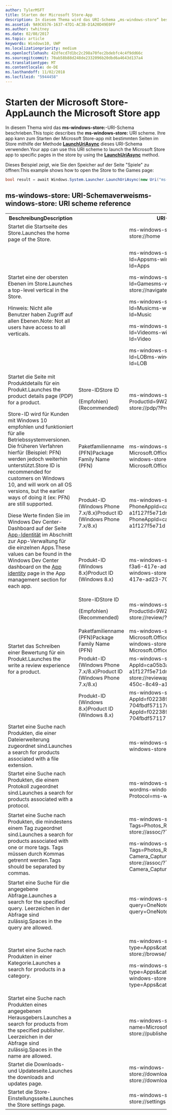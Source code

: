 ```yaml
---
author: TylerMSFT
title: Starten der Microsoft Store-App
description: In diesem Thema wird das URI-Schema „ms-windows-store“ beschrieben. Ihre app kann dieses URI-Schema verwenden, um die Microsoft Store-app mit bestimmten Seiten im Speicher zu starten.
ms.assetid: 9A9C6576-1637-47D1-AC3B-D1A20D49E0FF
ms.author: twhitney
ms.date: 02/08/2017
ms.topic: article
keywords: Windows10, UWP
ms.localizationpriority: medium
ms.openlocfilehash: 42dfecd7d1bc2c298a70fec2bdebfc4c4f9dd66c
ms.sourcegitcommit: 70ab58b88d248de2332096b20dbd6a4643d137a4
ms.translationtype: MT
ms.contentlocale: de-DE
ms.lasthandoff: 11/02/2018
ms.locfileid: "5944458"
---
```

# <a name="launch-the-microsoft-store-app"></a><span data-ttu-id="0b67d-105">Starten der Microsoft Store-App</span><span class="sxs-lookup"><span data-stu-id="0b67d-105">Launch the Microsoft Store app</span></span>



<span data-ttu-id="0b67d-106">In diesem Thema wird das **ms-windows-store:**-URI-Schema beschrieben.</span><span class="sxs-lookup"><span data-stu-id="0b67d-106">This topic describes the **ms-windows-store:** URI scheme.</span></span> <span data-ttu-id="0b67d-107">Ihre app kann zum Starten der Microsoft Store-app mit bestimmten Seiten im Store mithilfe der Methode [**LaunchUriAsync**](https://msdn.microsoft.com/library/windows/apps/hh701476) dieses URI-Schema verwenden.</span><span class="sxs-lookup"><span data-stu-id="0b67d-107">Your app can use this URI scheme to launch the Microsoft Store app to specific pages in the store by using the [**LaunchUriAsync**](https://msdn.microsoft.com/library/windows/apps/hh701476) method.</span></span>

<span data-ttu-id="0b67d-108">Dieses Beispiel zeigt, wie Sie den Speicher auf der Seite "Spiele" zu öffnen:</span><span class="sxs-lookup"><span data-stu-id="0b67d-108">This example shows how to open the Store to the Games page:</span></span>

```cs
bool result = await Windows.System.Launcher.LaunchUriAsync(new Uri("ms-windows-store://navigatetopage/?Id=Games"));
```

## <a name="ms-windows-store-uri-scheme-reference"></a><span data-ttu-id="0b67d-109">ms-windows-store: URI-Schemaverweis</span><span class="sxs-lookup"><span data-stu-id="0b67d-109">ms-windows-store: URI scheme reference</span></span>

<table>
<tr><th><span data-ttu-id="0b67d-110">Beschreibung</span><span class="sxs-lookup"><span data-stu-id="0b67d-110">Description</span></span></th><th></th><th><span data-ttu-id="0b67d-111">URI-Schema</span><span class="sxs-lookup"><span data-stu-id="0b67d-111">URI scheme</span></span></th></tr>
<tr><td><span data-ttu-id="0b67d-112">Startet die Startseite des Store.</span><span class="sxs-lookup"><span data-stu-id="0b67d-112">Launches the home page of the Store.</span></span></td><td /><td><span data-ttu-id="0b67d-113">ms-windows-store://home</span><span class="sxs-lookup"><span data-stu-id="0b67d-113">ms-windows-store://home</span></span></td></tr>
<tr><td><span data-ttu-id="0b67d-114">Startet eine der obersten Ebenen im Store.</span><span class="sxs-lookup"><span data-stu-id="0b67d-114">Launches a top-level vertical in the Store.</span></span><p><span data-ttu-id="0b67d-115">Hinweis: Nicht alle Benutzer haben Zugriff auf allen Ebenen.</span><span class="sxs-lookup"><span data-stu-id="0b67d-115">Note: Not all users have access to all verticals.</span></span></p>
</td><td /><td>
<p><span data-ttu-id="0b67d-116">ms-windows-store://navigatetopage/?Id=Apps</span><span class="sxs-lookup"><span data-stu-id="0b67d-116">ms-windows-store://navigatetopage/?Id=Apps</span></span> </p>
<p><span data-ttu-id="0b67d-117">ms-windows-store://navigatetopage/?Id=Games</span><span class="sxs-lookup"><span data-stu-id="0b67d-117">ms-windows-store://navigatetopage/?Id=Games</span></span></p>
<p><span data-ttu-id="0b67d-118">ms-windows-store://navigatetopage/?Id=Music</span><span class="sxs-lookup"><span data-stu-id="0b67d-118">ms-windows-store://navigatetopage/?Id=Music</span></span></p>
<p><span data-ttu-id="0b67d-119">ms-windows-store://navigatetopage/?Id=Video</span><span class="sxs-lookup"><span data-stu-id="0b67d-119">ms-windows-store://navigatetopage/?Id=Video</span></span></p>
<p><span data-ttu-id="0b67d-120">ms-windows-store://navigatetopage/?Id=LOB</span><span class="sxs-lookup"><span data-stu-id="0b67d-120">ms-windows-store://navigatetopage/?Id=LOB</span></span></p>
</td>
</tr>
<tr>
<td rowspan="4"><span data-ttu-id="0b67d-121">Startet die Seite mit Produktdetails für ein Produkt.</span><span class="sxs-lookup"><span data-stu-id="0b67d-121">Launches the product details page (PDP) for a product.</span></span> <p><span data-ttu-id="0b67d-122">Store-ID wird für Kunden mit Windows 10 empfohlen und funktioniert für alle Betriebssystemversionen. Die früheren Verfahren hierfür (Beispiel: PFN) werden jedoch weiterhin unterstützt.</span><span class="sxs-lookup"><span data-stu-id="0b67d-122">Store ID is recommended for customers on Windows 10, and will work on all OS versions, but the earlier ways of doing it (ex: PFN) are still supported.</span></span></p>
<p><span data-ttu-id="0b67d-123">Diese Werte finden Sie im Windows Dev Center-Dashboard auf der Seite <a href="https://msdn.microsoft.com/library/windows/apps/mt148561.aspx">App-Identität</a> im Abschnitt zur App-Verwaltung für die einzelnen Apps.</span><span class="sxs-lookup"><span data-stu-id="0b67d-123">These values can be found in the Windows Dev Center dashboard on the <a href="https://msdn.microsoft.com/library/windows/apps/mt148561.aspx">App identity</a> page in the App management section for each app.</span></span></p>
</td>
<td>
<span data-ttu-id="0b67d-124">Store-ID</span><span class="sxs-lookup"><span data-stu-id="0b67d-124">Store ID</span></span> <p><span data-ttu-id="0b67d-125">(Empfohlen)</span><span class="sxs-lookup"><span data-stu-id="0b67d-125">(Recommended)</span></span></p>
</td>
<td>
<p><span data-ttu-id="0b67d-126">ms-windows-store://pdp/?ProductId=9WZDNCRFHVJL</span><span class="sxs-lookup"><span data-stu-id="0b67d-126">ms-windows-store://pdp/?ProductId=9WZDNCRFHVJL</span></span></p>
</td>
</tr>
<tr>
<td><span data-ttu-id="0b67d-127">Paketfamilienname (PFN)</span><span class="sxs-lookup"><span data-stu-id="0b67d-127">Package Family Name (PFN)</span></span></td>
<td><span data-ttu-id="0b67d-128">ms-windows-store://pdp/?PFN= Microsoft.Office.OneNote_8wekyb3d8bbwe</span><span class="sxs-lookup"><span data-stu-id="0b67d-128">ms-windows-store://pdp/?PFN= Microsoft.Office.OneNote_8wekyb3d8bbwe</span></span>
</td>
</tr>
<tr>
<td><span data-ttu-id="0b67d-129">Produkt-ID (Windows Phone 7.x/8.x)</span><span class="sxs-lookup"><span data-stu-id="0b67d-129">Product ID (Windows Phone 7.x/8.x)</span></span></td>
<td><span data-ttu-id="0b67d-130">ms-windows-store://pdp/?PhoneAppId=ca05b3ab-f157-450c-8c49-a1f127f5e71d</span><span class="sxs-lookup"><span data-stu-id="0b67d-130">ms-windows-store://pdp/?PhoneAppId=ca05b3ab-f157-450c-8c49-a1f127f5e71d</span></span> </td>
</tr>
<tr>
<td><span data-ttu-id="0b67d-131">Produkt-ID (Windows 8.x)</span><span class="sxs-lookup"><span data-stu-id="0b67d-131">Product ID (Windows 8.x)</span></span></td>
<td><span data-ttu-id="0b67d-132">ms-windows-store://pdp/?AppId=f022389f-f3a6-417e-ad23-704fbdf57117</span><span class="sxs-lookup"><span data-stu-id="0b67d-132">ms-windows-store://pdp/?AppId=f022389f-f3a6-417e-ad23-704fbdf57117</span></span>
</td>
</tr>
<tr>
<td rowspan="4"><span data-ttu-id="0b67d-133">Startet das Schreiben einer Bewertung für ein Produkt.</span><span class="sxs-lookup"><span data-stu-id="0b67d-133">Launches the write a review experience for a product.</span></span></td>
<td><span data-ttu-id="0b67d-134">Store-ID</span><span class="sxs-lookup"><span data-stu-id="0b67d-134">Store ID</span></span> <p><span data-ttu-id="0b67d-135">(Empfohlen)</span><span class="sxs-lookup"><span data-stu-id="0b67d-135">(Recommended)</span></span></p></td>
<td><span data-ttu-id="0b67d-136">ms-windows-store://review/?ProductId=9WZDNCRFHVJL</span><span class="sxs-lookup"><span data-stu-id="0b67d-136">ms-windows-store://review/?ProductId=9WZDNCRFHVJL</span></span> </td>
</tr>
<tr>
<td><span data-ttu-id="0b67d-137">Paketfamilienname (PFN)</span><span class="sxs-lookup"><span data-stu-id="0b67d-137">Package Family Name (PFN)</span></span></td>
<td><span data-ttu-id="0b67d-138">ms-windows-store://review/?PFN= Microsoft.Office.OneNote_8wekyb3d8bbwe</span><span class="sxs-lookup"><span data-stu-id="0b67d-138">ms-windows-store://review/?PFN= Microsoft.Office.OneNote_8wekyb3d8bbwe</span></span>
</td>
</tr>
<tr>
<td><span data-ttu-id="0b67d-139">Produkt-ID (Windows Phone 7.x/8.x)</span><span class="sxs-lookup"><span data-stu-id="0b67d-139">Product ID (Windows Phone 7.x/8.x)</span></span></td>
<td><span data-ttu-id="0b67d-140">ms-windows-store://reviewapp/?AppId=ca05b3ab-f157-450c-8c49-a1f127f5e71d</span><span class="sxs-lookup"><span data-stu-id="0b67d-140">ms-windows-store://reviewapp/?AppId=ca05b3ab-f157-450c-8c49-a1f127f5e71d</span></span> </td>
</tr>
<tr>
<td><span data-ttu-id="0b67d-141">Produkt-ID (Windows 8.x)</span><span class="sxs-lookup"><span data-stu-id="0b67d-141">Product ID (Windows 8.x)</span></span></td>
<td><span data-ttu-id="0b67d-142">ms-windows-store://review/?AppId=f022389f-f3a6-417e-ad23-704fbdf57117</span><span class="sxs-lookup"><span data-stu-id="0b67d-142">ms-windows-store://review/?AppId=f022389f-f3a6-417e-ad23-704fbdf57117</span></span> </td>
</tr>
<tr>
<td><span data-ttu-id="0b67d-143">Startet eine Suche nach Produkten, die einer Dateierweiterung zugeordnet sind.</span><span class="sxs-lookup"><span data-stu-id="0b67d-143">Launches a search for products associated with a file extension.</span></span> </td>
<td />
<td><span data-ttu-id="0b67d-144">ms-windows-store://assoc/?FileExt=pdf</span><span class="sxs-lookup"><span data-stu-id="0b67d-144">ms-windows-store://assoc/?FileExt=pdf</span></span>
</td>
</tr>
<tr>
<td><span data-ttu-id="0b67d-145">Startet eine Suche nach Produkten, die einem Protokoll zugeordnet sind.</span><span class="sxs-lookup"><span data-stu-id="0b67d-145">Launches a search for products associated with a protocol.</span></span></td>
<td />
<td><span data-ttu-id="0b67d-146">ms-windows-store://assoc/?Protocol=ms-word</span><span class="sxs-lookup"><span data-stu-id="0b67d-146">ms-windows-store://assoc/?Protocol=ms-word</span></span> </td>
</tr>
<tr>
<td><span data-ttu-id="0b67d-147">Startet eine Suche nach Produkten, die mindestens einem Tag zugeordnet sind.</span><span class="sxs-lookup"><span data-stu-id="0b67d-147">Launches a search for products associated with one or more tags.</span></span> <span data-ttu-id="0b67d-148">Tags müssen durch Kommas getrennt werden.</span><span class="sxs-lookup"><span data-stu-id="0b67d-148">Tags should be separated by commas.</span></span>
</td>
<td />
<td>
<p><span data-ttu-id="0b67d-149">ms-windows-store://assoc/?Tags=Photos_Rich_Media_Edit</span><span class="sxs-lookup"><span data-stu-id="0b67d-149">ms-windows-store://assoc/?Tags=Photos_Rich_Media_Edit</span></span> </p>
<p><span data-ttu-id="0b67d-150">ms-windows-store://assoc/?Tags=Photos_Rich_Media_Edit, Camera_Capture_App</span><span class="sxs-lookup"><span data-stu-id="0b67d-150">ms-windows-store://assoc/?Tags=Photos_Rich_Media_Edit, Camera_Capture_App</span></span></p>
</td>
</tr>
<tr>
<td>
<span data-ttu-id="0b67d-151">Startet eine Suche für die angegebene Abfrage.</span><span class="sxs-lookup"><span data-stu-id="0b67d-151">Launches a search for the specified query.</span></span> <span data-ttu-id="0b67d-152">Leerzeichen in der Abfrage sind zulässig.</span><span class="sxs-lookup"><span data-stu-id="0b67d-152">Spaces in the query are allowed.</span></span>
</td>
<td />
<td><span data-ttu-id="0b67d-153">ms-windows-store://search/?query=OneNote</span><span class="sxs-lookup"><span data-stu-id="0b67d-153">ms-windows-store://search/?query=OneNote</span></span> </td>
</tr>
<tr>
<td><span data-ttu-id="0b67d-154">Startet eine Suche nach Produkten in einer Kategorie.</span><span class="sxs-lookup"><span data-stu-id="0b67d-154">Launches a search for products in a category.</span></span></td>
<td />
<td>
<p><span data-ttu-id="0b67d-155">ms-windows-store://browse/?type=Apps&amp;cat=Productivity</span><span class="sxs-lookup"><span data-stu-id="0b67d-155">ms-windows-store://browse/?type=Apps&amp;cat=Productivity</span></span></p>
<p><span data-ttu-id="0b67d-156">ms-windows-store://browse/?type=Apps&amp;cat=Health+%26+fitness</span><span class="sxs-lookup"><span data-stu-id="0b67d-156">ms-windows-store://browse/?type=Apps&amp;cat=Health+%26+fitness</span></span> </p>
</td>
</tr>
<tr>
<td><span data-ttu-id="0b67d-157">Startet eine Suche nach Produkten eines angegebenen Herausgebers.</span><span class="sxs-lookup"><span data-stu-id="0b67d-157">Launches a search for products from the specified publisher.</span></span> <span data-ttu-id="0b67d-158">Leerzeichen in der Abfrage sind zulässig.</span><span class="sxs-lookup"><span data-stu-id="0b67d-158">Spaces in the name are allowed.</span></span>
</td>
<td />
<td><span data-ttu-id="0b67d-159">ms-windows-store://publisher/?name=Microsoft Corporation</span><span class="sxs-lookup"><span data-stu-id="0b67d-159">ms-windows-store://publisher/?name=Microsoft Corporation</span></span>
</td>
</tr>
<tr><td><span data-ttu-id="0b67d-160">Startet die Downloads- und Updateseite.</span><span class="sxs-lookup"><span data-stu-id="0b67d-160">Launches the downloads and updates page.</span></span></td>
<td />
<td><span data-ttu-id="0b67d-161">ms-windows-store://downloadsandupdates</span><span class="sxs-lookup"><span data-stu-id="0b67d-161">ms-windows-store://downloadsandupdates</span></span> </td>
</tr>
<tr>
<td><span data-ttu-id="0b67d-162">Startet die Store-Einstellungsseite.</span><span class="sxs-lookup"><span data-stu-id="0b67d-162">Launches the Store settings page.</span></span></td>
<td />
<td><span data-ttu-id="0b67d-163">ms-windows-store://settings</span><span class="sxs-lookup"><span data-stu-id="0b67d-163">ms-windows-store://settings</span></span> </td>
</tr>
</table>

 

 
